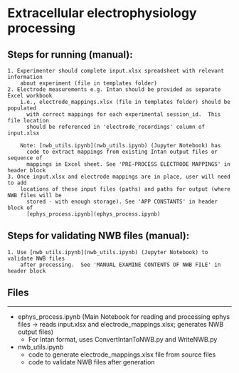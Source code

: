 # **Extracellular electrophysiology processing**

## Steps for running (manual):

    1. Experimenter should complete input.xlsx spreadsheet with relevant information 
        about experiment (file in templates folder)
    2. Electrode measurements e.g. Intan should be provided as separate Excel workbook
        i.e., electrode_mappings.xlsx (file in templates folder) should be populated 
          with correct mappings for each experimental session_id.  This file location 
          should be referenced in 'electrode_recordings' column of input.xlsx

        Note: [nwb_utils.ipynb](nwb_utils.ipynb) (Jupyter Notebook) has
          code to extract mappings from existing Intan output files or sequence of 
          mappings in Excel sheet. See 'PRE-PROCESS ELECTRODE MAPPINGS' in header block
    3. Once input.xlsx and electrode mappings are in place, user will need to add 
        locations of these input files (paths) and paths for output (where NWB files will be
          stored - with enough storage). See 'APP CONSTANTS' in header block of
          [ephys_process.ipynb](ephys_process.ipynb)


## Steps for validating NWB files (manual):

    1. Use [nwb_utils.ipynb](nwb_utils.ipynb) (Jupyter Notebook) to validate NWB files
        after processing.  See 'MANUAL EXAMINE CONTENTS OF NWB FILE' in header block

## Files

---

- ephys_process.ipynb (Main Notebook for reading and processing ephys files -> reads input.xlsx and electrode_mappings.xlsx; generates NWB output files)
    - For Intan format, uses ConvertIntanToNWB.py and WriteNWB.py 
- nwb_utils.ipynb 
    - code to generate electrode_mappings.xlsx file from source files
    - code to validate NWB files after generation